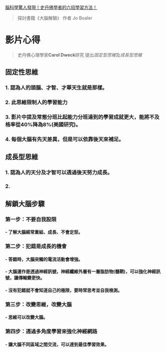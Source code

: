 [腦科學驚人發現！史丹佛學者的六招學習方法！](https://www.youtube.com/watch?v=DgbSc6Ys710&ab_channel=%E8%B6%85%E7%B4%9A%E6%AD%AASuperY)

> 探討書籍《大腦解鎖》 作者 Jo Boaler

# 影片心得

> 史丹佛心理學家**Carol Dweck**研究
> 提出*固定型思維*及*成長型思維*

## 固定性思維

### 1. 認為人的頭腦、才智、才華天生就是那樣。
### 2. 此思維限制人的學習能力
### 3. 影片中提及常態分班比起能力分班達到的學習成就更大，能將不及格率從40%降為8%(美國研究)。
### 4. 每個大腦有先天差異，但是可以依靠後天來補足。

## 成長型思維

### 1. 認為人的天分及才智可以透過後天努力成長。
### 2. 



## 解鎖大腦步驟

### 第一步：不要自我設限
  #### - 了解大腦經常重組、成長、不會定型。
### 第二步：犯錯是成長的機會
  #### - 答錯時，大腦突觸的電流活動會增強。
  #### - 大腦運作是透過神經訊號，神經纖維外層有一層脂肪物(髓鞘)，可以強化神經訊號，讓傳輸變更快。
  #### - 沒有犯錯就不會知道自己的極限，要時常思考並自我檢測。
### 第三步：改變思維，改變大腦
  #### - 思維可以改變大腦。
### 第四步：透過多角度學習來強化神經網路
  #### - 讓大腦不同區域之間交流，可以達到最佳學習效果。